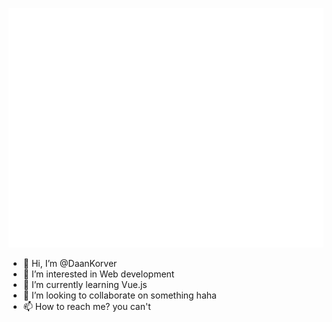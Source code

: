 ![Metrics](https://github.com/DaanKorver/DaanKorver/blob/master/github-metrics.svg)

- 👋 Hi, I’m @DaanKorver
- 👀 I’m interested in Web development
- 🌱 I’m currently learning Vue.js
- 💞️ I’m looking to collaborate on something haha
- 📫 How to reach me? you can't

<!---
DaanKorver/DaanKorver is a ✨ special ✨ repository because its `README.md` (this file) appears on your GitHub profile.
You can click the Preview link to take a look at your changes.
--->
